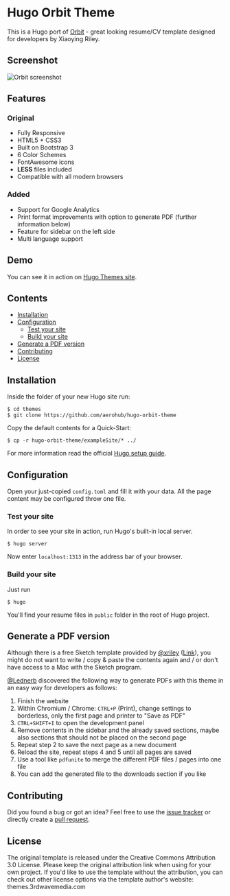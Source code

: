 # Hugo Orbit Theme

This is a Hugo port of [Orbit](//github.com/xriley/Orbit-Theme) - great looking resume/CV template designed for developers by Xiaoying Riley.

## Screenshot

![Orbit screenshot](https://raw.githubusercontent.com/aerohub/hugo-orbit-theme/master/images/screenshot.png)

## Features

### Original

- Fully Responsive
- HTML5 + CSS3
- Built on Bootstrap 3
- 6 Color Schemes
- FontAwesome icons
- **LESS** files included
- Compatible with all modern browsers

### Added

- Support for Google Analytics
- Print format improvements with option to generate PDF (further information below)
- Feature for sidebar on the left side
- Multi language support

## Demo

You can see it in action on [Hugo Themes site](http://themes.gohugo.io/theme/hugo-orbit-theme/).

## Contents

- [Installation](#installation)
- [Configuration](#configuration)
    - [Test your site](#test-your-site)
	- [Build your site](#build-your-site)
- [Generate a PDF version](#generate-a-pdf-version)
- [Contributing](#contributing)
- [License](#license)


## Installation

Inside the folder of your new Hugo site run:

    $ cd themes
    $ git clone https://github.com/aerohub/hugo-orbit-theme

Copy the default contents for a Quick-Start:

    $ cp -r hugo-orbit-theme/exampleSite/* ../

For more information read the official [Hugo setup guide](//gohugo.io/overview/installing/).


## Configuration

Open your just-copied `config.toml` and fill it with your data. All the page content may be configured throw one file.

### Test your site

In order to see your site in action, run Hugo's built-in local server.

    $ hugo server

Now enter `localhost:1313` in the address bar of your browser.

### Build your site

Just run

	$ hugo

You'll find your resume files in `public` folder in the root of Hugo project.


## Generate a PDF version

Although there is a free Sketch template provided by [@xriley](https://github.com/xriley) ([Link](https://themes.3rdwavemedia.com/resources/sketch-template/orbit-sketch-sketch-resume-template-for-developers/)), you might do not want to write / copy & paste the contents again and / or don't have access to a Mac with the Sketch program.

[@Lednerb](https://github.com/Lednerb/) discovered the following way to generate PDFs with this theme in an easy way for developers as follows:

1. Finish the website
2. Within Chromium / Chrome: `CTRL+P` (Print), change settings to borderless, only the first page and printer to "Save as PDF"
3. `CTRL+SHIFT+I` to open the development panel
4. Remove contents in the sidebar and the already saved sections, maybe also sections that should not be placed on the second page
5. Repeat step 2 to save the next page as a new document
6. Reload the site, repeat steps 4 and 5 until all pages are saved
7. Use a tool like `pdfunite` to merge the different PDF files / pages into one file
8. You can add the generated file to the downloads section if you like


## Contributing

Did you found a bug or got an idea? Feel free to use the [issue tracker](//github.com/aerohub/hugo-orbit-theme/issues) or directly create a [pull request](//github.com/aerohub/hugo-orbit-theme/pulls).


## License

The original template is released under the Creative Commons Attribution 3.0 License. Please keep the original attribution link when using for your own project. If you'd like to use the template without the attribution, you can check out other license options via the template author's website: themes.3rdwavemedia.com
